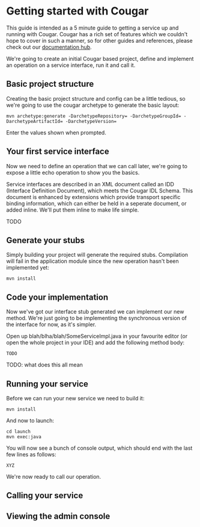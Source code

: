 ---
---
Getting started with Cougar
===========================

This guide is intended as a 5 minute guide to getting a service up and running with Cougar. Cougar has a rich set of features which we couldn't hope to cover in such a manner, so for other guides and references, please check out our [documentation hub](documentation.html).

We're going to create an initial Cougar based project, define and implement an operation on a service interface, run it and call it.

Basic project structure
-----------------------

Creating the basic project structure and config can be a little tedious, so we're going to use the cougar archetype to generate the basic layout:

```
mvn archetype:generate -DarchetypeRepository= -DarchetypeGroupId= -DarchetypeArtifactId= -DarchetypeVersion=
```

Enter the values shown when prompted.

Your first service interface
----------------------------

Now we need to define an operation that we can call later, we're going to expose a little echo operation to show you the basics.

Service interfaces are described in an XML document called an IDD (Interface Definition Document), which meets the Cougar IDL Schema. This document is enhanced by extensions which provide transport specific binding information, which can either be held in a seperate document, or added inline. We'll put them inline to make life simple.

TODO

Generate your stubs
-------------------

Simply building your project will generate the required stubs. Compilation will fail in the application module since the new operation hasn't been implemented yet:
```
mvn install
```

Code your implementation
------------------------

Now we've got our interface stub generated we can implement our new method. We're just going to be implementing the synchronous version of the interface for now, as it's simpler.

Open up blah/blha/blah/SomeServiceImpl.java in your favourite editor (or open the whole project in your IDE) and add the following method body:
```
TODO
```

TODO: what does this all mean

Running your service
--------------------

Before we can run your new service we need to build it:
```
mvn install
```

And now to launch:
```
cd launch
mvn exec:java
```

You will now see a bunch of console output, which should end with the last few lines as follows:
```
XYZ
```

We're now ready to call our operation.


Calling your service
--------------------

Viewing the admin console
-------------------------
